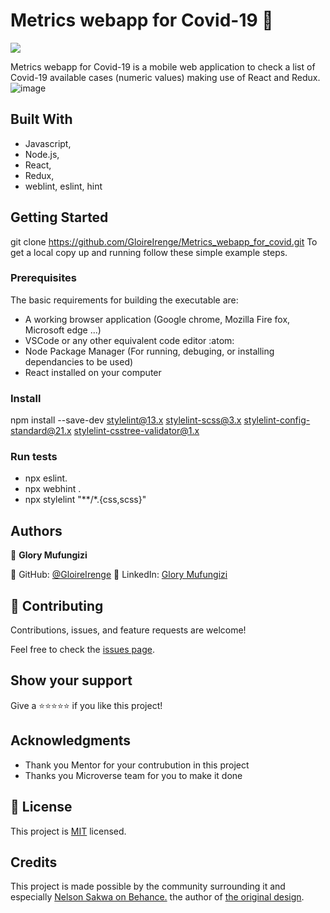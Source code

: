 # Metrics webapp for Covid-19 :diamond_shape_with_a_dot_inside:
![](https://img.shields.io/badge/Microverse-blueviolet)

Metrics webapp for Covid-19 is a mobile web application to check a list of Covid-19 available cases (numeric values) making use of React and Redux.
![image](https://user-images.githubusercontent.com/37586807/194730923-4cd78927-9b3f-4fd2-b14d-573f843dbd9a.png)

## Built With
- Javascript,
- Node.js,
- React,
- Redux,
- weblint, eslint, hint

## Getting Started
git clone https://github.com/GloireIrenge/Metrics_webapp_for_covid.git
To get a local copy up and running follow these simple example steps.

### Prerequisites
The basic requirements for building the executable are:

- A working browser application (Google chrome, Mozilla Fire fox, Microsoft edge ...)
- VSCode or any other equivalent code editor :atom:
- Node Package Manager (For running, debuging, or installing dependancies to be used)
- React installed on your computer

### Install
npm install --save-dev stylelint@13.x stylelint-scss@3.x stylelint-config-standard@21.x stylelint-csstree-validator@1.x

### Run tests
- npx eslint.
- npx webhint .
- npx stylelint "**/*.{css,scss}"

## Authors

👤 **Glory Mufungizi**

:diamond_shape_with_a_dot_inside: GitHub: [@GloireIrenge](https://github.com/GloireIrenge)
:diamond_shape_with_a_dot_inside: LinkedIn: [Glory Mufungizi](https://www.linkedin.com/in/glory-mufungizi-678940202/)


## 🤝 Contributing

Contributions, issues, and feature requests are welcome!

Feel free to check the [issues page](../../issues/).

## Show your support

Give a ⭐️⭐️⭐️⭐️⭐️ if you like this project!

## Acknowledgments

- Thank you Mentor for your contrubution in this project
- Thanks you Microverse team for you to make it done



## 📝 License

This project is [MIT](./MIT.md) licensed.

## Credits
This project is made possible by the community surrounding it and especially  [Nelson Sakwa on Behance.](https://www.behance.net/sakwadesignstudio)  the author of [the original design](https://creativecommons.org/licenses/by-nc/4.0/).


